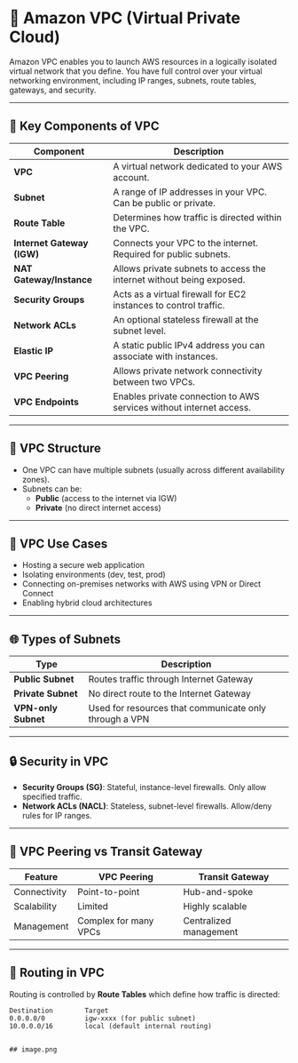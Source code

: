 # 📘 Amazon VPC (Virtual Private Cloud)

Amazon VPC enables you to launch AWS resources in a logically isolated virtual network that you define. You have full control over your virtual networking environment, including IP ranges, subnets, route tables, gateways, and security.

---

## 🔹 Key Components of VPC

| Component        | Description |
|------------------|-------------|
| **VPC**          | A virtual network dedicated to your AWS account. |
| **Subnet**       | A range of IP addresses in your VPC. Can be public or private. |
| **Route Table**  | Determines how traffic is directed within the VPC. |
| **Internet Gateway (IGW)** | Connects your VPC to the internet. Required for public subnets. |
| **NAT Gateway/Instance** | Allows private subnets to access the internet without being exposed. |
| **Security Groups** | Acts as a virtual firewall for EC2 instances to control traffic. |
| **Network ACLs** | An optional stateless firewall at the subnet level. |
| **Elastic IP**   | A static public IPv4 address you can associate with instances. |
| **VPC Peering**  | Allows private network connectivity between two VPCs. |
| **VPC Endpoints**| Enables private connection to AWS services without internet access. |

---

## 🧱 VPC Structure

- One VPC can have multiple subnets (usually across different availability zones).
- Subnets can be:
  - **Public** (access to the internet via IGW)
  - **Private** (no direct internet access)

---

## 🔑 VPC Use Cases

- Hosting a secure web application
- Isolating environments (dev, test, prod)
- Connecting on-premises networks with AWS using VPN or Direct Connect
- Enabling hybrid cloud architectures

---

## 🌐 Types of Subnets

| Type     | Description |
|----------|-------------|
| **Public Subnet** | Routes traffic through Internet Gateway |
| **Private Subnet**| No direct route to the Internet Gateway |
| **VPN-only Subnet** | Used for resources that communicate only through a VPN |

---

## 🔒 Security in VPC

- **Security Groups (SG)**: Stateful, instance-level firewalls. Only allow specified traffic.
- **Network ACLs (NACL)**: Stateless, subnet-level firewalls. Allow/deny rules for IP ranges.

---

## 🔁 VPC Peering vs Transit Gateway

| Feature         | VPC Peering           | Transit Gateway         |
|----------------|------------------------|--------------------------|
| Connectivity   | Point-to-point          | Hub-and-spoke            |
| Scalability    | Limited                 | Highly scalable          |
| Management     | Complex for many VPCs   | Centralized management   |

---

## 🔄 Routing in VPC

Routing is controlled by **Route Tables** which define how traffic is directed:

```text
Destination        Target
0.0.0.0/0          igw-xxxx (for public subnet)
10.0.0.0/16        local (default internal routing)


## image.png